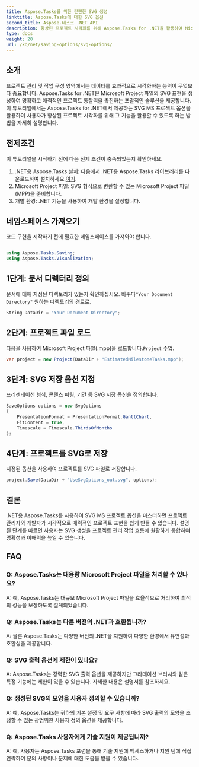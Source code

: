 ```yaml
---
title: Aspose.Tasks를 위한 간편한 SVG 생성
linktitle: Aspose.Tasks에 대한 SVG 옵션
second_title: Aspose.태스크 .NET API
description: 향상된 프로젝트 시각화를 위해 Aspose.Tasks for .NET을 활용하여 Microsoft Project 파일의 SVG 표현을 손쉽게 생성하는 방법을 알아보세요.
type: docs
weight: 20
url: /ko/net/saving-options/svg-options/
---
```

## 소개
프로젝트 관리 및 작업 구성 영역에서는 데이터를 효과적으로 시각화하는 능력이 무엇보다 중요합니다. Aspose.Tasks for .NET은 Microsoft Project 파일의 SVG 표현을 생성하여 명확하고 매력적인 프로젝트 통찰력을 촉진하는 포괄적인 솔루션을 제공합니다. 이 튜토리얼에서는 Aspose.Tasks for .NET에서 제공하는 SVG MS 프로젝트 옵션을 활용하여 사용자가 향상된 프로젝트 시각화를 위해 그 기능을 활용할 수 있도록 하는 방법을 자세히 설명합니다.
## 전제조건
이 튜토리얼을 시작하기 전에 다음 전제 조건이 충족되었는지 확인하세요.
1.  .NET용 Aspose.Tasks 설치: 다음에서 .NET용 Aspose.Tasks 라이브러리를 다운로드하여 설치하세요.[여기](https://releases.aspose.com/tasks/net/).
2. Microsoft Project 파일: SVG 형식으로 변환할 수 있는 Microsoft Project 파일(MPP)을 준비합니다.
3. 개발 환경: .NET 기능을 사용하여 개발 환경을 설정합니다.

## 네임스페이스 가져오기
코드 구현을 시작하기 전에 필요한 네임스페이스를 가져와야 합니다.
```csharp

using Aspose.Tasks.Saving;
using Aspose.Tasks.Visualization;
```

## 1단계: 문서 디렉터리 정의
문서에 대해 지정된 디렉토리가 있는지 확인하십시오. 바꾸다`"Your Document Directory"` 원하는 디렉토리의 경로로.
```csharp
String DataDir = "Your Document Directory";
```
## 2단계: 프로젝트 파일 로드
 다음을 사용하여 Microsoft Project 파일(.mpp)을 로드합니다.`Project` 수업.
```csharp
var project = new Project(DataDir + "EstimatedMilestoneTasks.mpp");
```
## 3단계: SVG 저장 옵션 지정
프리젠테이션 형식, 콘텐츠 피팅, 기간 등 SVG 저장 옵션을 정의합니다.
```csharp
SaveOptions options = new SvgOptions
{
    PresentationFormat = PresentationFormat.GanttChart,
    FitContent = true,
    Timescale = Timescale.ThirdsOfMonths
};
```
## 4단계: 프로젝트를 SVG로 저장
지정된 옵션을 사용하여 프로젝트를 SVG 파일로 저장합니다.
```csharp
project.Save(DataDir + "UseSvgOptions_out.svg", options);
```

## 결론
.NET용 Aspose.Tasks를 사용하여 SVG MS 프로젝트 옵션을 마스터하면 프로젝트 관리자와 개발자가 시각적으로 매력적인 프로젝트 표현을 쉽게 만들 수 있습니다. 설명된 단계를 따르면 사용자는 SVG 생성을 프로젝트 관리 작업 흐름에 원활하게 통합하여 명확성과 이해력을 높일 수 있습니다.
## FAQ
### Q: Aspose.Tasks는 대용량 Microsoft Project 파일을 처리할 수 있나요?
A: 예, Aspose.Tasks는 대규모 Microsoft Project 파일을 효율적으로 처리하여 최적의 성능을 보장하도록 설계되었습니다.

### Q: Aspose.Tasks는 다른 버전의 .NET과 호환됩니까?
A: 물론 Aspose.Tasks는 다양한 버전의 .NET을 지원하여 다양한 환경에서 유연성과 호환성을 제공합니다.

### Q: SVG 출력 옵션에 제한이 있나요?
A: Aspose.Tasks는 강력한 SVG 출력 옵션을 제공하지만 그라데이션 브러시와 같은 특정 기능에는 제한이 있을 수 있습니다. 자세한 내용은 설명서를 참조하세요.

### Q: 생성된 SVG의 모양을 사용자 정의할 수 있습니까?
A: 예, Aspose.Tasks는 귀하의 기본 설정 및 요구 사항에 따라 SVG 출력의 모양을 조정할 수 있는 광범위한 사용자 정의 옵션을 제공합니다.

### Q: Aspose.Tasks 사용자에게 기술 지원이 제공됩니까?
A: 예, 사용자는 Aspose.Tasks 포럼을 통해 기술 지원에 액세스하거나 지원 팀에 직접 연락하여 문의 사항이나 문제에 대한 도움을 받을 수 있습니다.